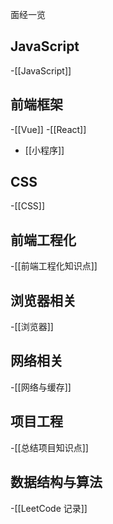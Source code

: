 面经一览
## JavaScript
-[[JavaScript]]
## 前端框架
-[[Vue]]
-[[React]]
- [[小程序]]
## CSS
-[[CSS]]
## 前端工程化
-[[前端工程化知识点]]
## 浏览器相关
-[[浏览器]]
## 网络相关
-[[网络与缓存]]
## 项目工程
-[[总结项目知识点]]
## 数据结构与算法
-[[LeetCode 记录]]